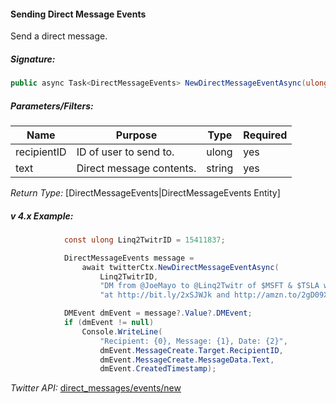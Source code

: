 #### Sending Direct Message Events

Send a direct message.

##### Signature:

```C#
public async Task<DirectMessageEvents> NewDirectMessageEventAsync(ulong recipientID, string text, CancellationToken cancelToken = default(CancellationToken))
```

##### Parameters/Filters:

| Name | Purpose | Type | Required |
|------|---------|------|----------|
| recipientID | ID of user to send to. | ulong | yes |
| text | Direct message contents. | string | yes |

*Return Type:* [DirectMessageEvents|DirectMessageEvents Entity]

##### v 4.x Example:

```C#
            const ulong Linq2TwitrID = 15411837;

            DirectMessageEvents message = 
                await twitterCtx.NewDirectMessageEventAsync(
                    Linq2TwitrID, 
                    "DM from @JoeMayo to @Linq2Twitr of $MSFT & $TSLA with #TwitterAPI #chatbot " +
                    "at http://bit.ly/2xSJWJk and http://amzn.to/2gD09X6 on " + DateTime.Now + "!'");

            DMEvent dmEvent = message?.Value?.DMEvent;
            if (dmEvent != null)
                Console.WriteLine(
                    "Recipient: {0}, Message: {1}, Date: {2}",
                    dmEvent.MessageCreate.Target.RecipientID,
                    dmEvent.MessageCreate.MessageData.Text,
                    dmEvent.CreatedTimestamp);
```

*Twitter API:* [direct_messages/events/new](https://developer.twitter.com/en/docs/direct-messages/sending-and-receiving/api-reference/new-event)